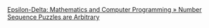 <html><body><a href="http://epsilondelta.wordpress.com/2006/03/09/number-sequence-puzzles-are-arbitrary/">Epsilon-Delta: Mathematics and Computer Programming » Number Sequence Puzzles are Arbitrary</a></body></html>